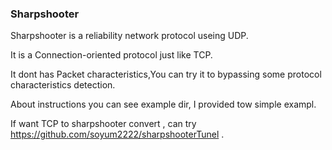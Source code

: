 
### Sharpshooter

Sharpshooter is a reliability network protocol useing UDP.
    
It is a Connection-oriented protocol just like TCP.
    
It dont has Packet characteristics,You can try it to bypassing some protocol characteristics detection.
    
About instructions you can see example dir, I provided tow simple exampl.
    
If want TCP to sharpshooter convert , can try https://github.com/soyum2222/sharpshooterTunel .
    

